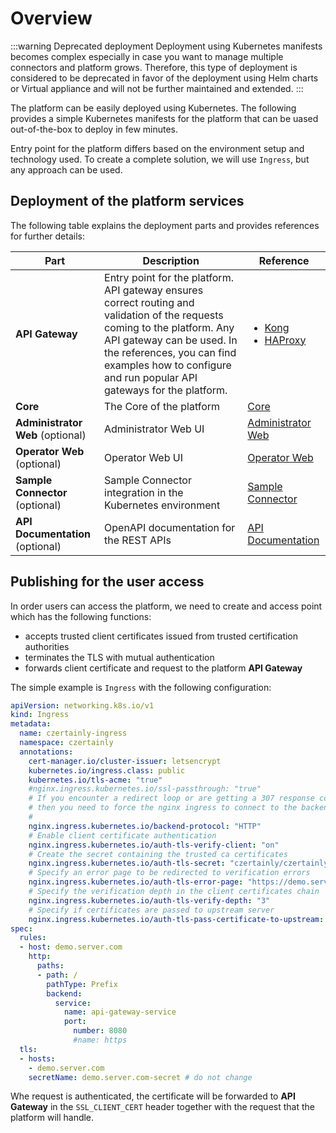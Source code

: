 # Overview

:::warning Deprecated deployment 
Deployment using Kubernetes manifests becomes complex especially in case you want to manage multiple connectors and platform grows. Therefore, this type of deployment is considered to be deprecated in favor of the deployment using Helm charts or Virtual appliance and will not be further maintained and extended. 
:::

The platform can be easily deployed using Kubernetes. The following provides a simple Kubernetes manifests for the platform that can be uased out-of-the-box to deploy in few minutes.

Entry point for the platform differs based on the environment setup and technology used. To create a complete solution, we will use `Ingress`, but any approach can be used.

## Deployment of the platform services

The following table explains the deployment parts and provides references for further details:

| Part | Description | Reference |
| ---- | ----------- | --------- |
| **API Gateway** | Entry point for the platform. API gateway ensures correct routing and validation of the requests coming to the platform. Any API gateway can be used. In the references, you can find examples how to configure and run popular API gateways for the platform. | <ul> <li>[Kong](api-gateway/kong-gateway)</li> <li>[HAProxy](api-gateway/haproxy-gateway)</li> </ul> |
| **Core** | The Core of the platform | [Core](core) |
| **Administrator Web** (optional) | Administrator Web UI| [Administrator Web](administrator-web) |
| **Operator Web** (optional) | Operator Web UI | [Operator Web](operator-web) |
| **Sample Connector** (optional) | Sample Connector integration in the Kubernetes environment | [Sample Connector](sample-connector) |
| **API Documentation** (optional) | OpenAPI documentation for the REST APIs | [API Documentation](api-documentation) |

## Publishing for the user access

In order users can access the platform, we need to create and access point which has the following functions:
- accepts trusted client certificates issued from trusted certification authorities
- terminates the TLS with mutual authentication
- forwards client certificate and request to the platform **API Gateway**

The simple example is `Ingress` with the following configuration:
```yaml
apiVersion: networking.k8s.io/v1
kind: Ingress
metadata:
  name: czertainly-ingress
  namespace: czertainly
  annotations:
    cert-manager.io/cluster-issuer: letsencrypt
    kubernetes.io/ingress.class: public
    kubernetes.io/tls-acme: "true"
    #nginx.ingress.kubernetes.io/ssl-passthrough: "true"
    # If you encounter a redirect loop or are getting a 307 response code 
    # then you need to force the nginx ingress to connect to the backend using HTTPS.
    #
    nginx.ingress.kubernetes.io/backend-protocol: "HTTP"
    # Enable client certificate authentication
    nginx.ingress.kubernetes.io/auth-tls-verify-client: "on"
    # Create the secret containing the trusted ca certificates
    nginx.ingress.kubernetes.io/auth-tls-secret: "czertainly/czertainly-ingress-ca-secret"
    # Specify an error page to be redirected to verification errors
    nginx.ingress.kubernetes.io/auth-tls-error-page: "https://demo.server.com/forbidden.html"
    # Specify the verification depth in the client certificates chain
    nginx.ingress.kubernetes.io/auth-tls-verify-depth: "3"
    # Specify if certificates are passed to upstream server
    nginx.ingress.kubernetes.io/auth-tls-pass-certificate-to-upstream: "true"
spec:
  rules:
  - host: demo.server.com
    http:
      paths:
      - path: /
        pathType: Prefix
        backend:
          service: 
            name: api-gateway-service
            port:
              number: 8080
              #name: https
  tls:
  - hosts:
    - demo.server.com
    secretName: demo.server.com-secret # do not change
```

Whe request is authenticated, the certificate will be forwarded to **API Gateway** in the `SSL_CLIENT_CERT` header together with the request that the platform will handle.